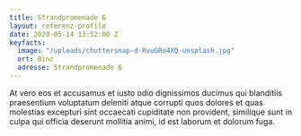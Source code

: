 ```yaml
---
title: Strandpromenade 6
layout: referenz-profile
date: 2020-05-14 13:52:00 Z
keyfacts:
  image: "/uploads/chuttersnap-d-RvuGRo4XQ-unsplash.jpg"
  ort: Binz
  adresse: Strandpromenade 6
---
```


At vero eos et accusamus et iusto odio dignissimos ducimus qui blanditiis praesentium voluptatum deleniti atque corrupti quos dolores et quas molestias excepturi sint occaecati cupiditate non provident, similique sunt in culpa qui officia deserunt mollitia animi, id est laborum et dolorum fuga.